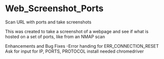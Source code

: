 # Web_Screenshot_Ports
Scan URL with ports and take screenshots


This was created to take a screenshot of a webpage and see if what is hosted on a set of ports, like from an NMAP scan

Enhancements and Bug Fixes
-Error handing for ERR_CONNECTION_RESET
Ask for input for IP, PORTS, PROTOCOL
install needed chromedriver 
